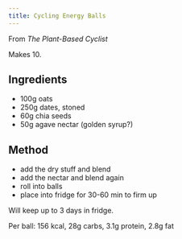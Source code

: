 ```yaml
---
title: Cycling Energy Balls
---
```


From *The Plant-Based Cyclist*

Makes 10.

## Ingredients

-   100g oats
-   250g dates, stoned
-   60g chia seeds
-   50g agave nectar (golden syrup?)

## Method

-   add the dry stuff and blend
-   add the nectar and blend again
-   roll into balls
-   place into fridge for 30-60 min to firm up

Will keep up to 3 days in fridge.

Per ball: 156 kcal, 28g carbs, 3.1g protein, 2.8g fat
